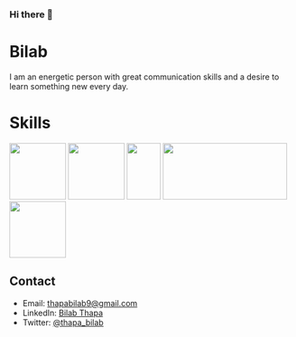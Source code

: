 ### Hi there 👋


# Bilab

I am an energetic person with great communication skills and a desire to learn something new every day.

# Skills

<img src="https://www.vectorlogo.zone/logos/flutterio/flutterio-icon.svg" width="100" height="100"> <img src="https://www.vectorlogo.zone/logos/dartlang/dartlang-icon.svg" width="100" height="100"> <img src="https://firebase.google.com/downloads/brand-guidelines/PNG/logo-vertical.png" width="60" height="100"> <img src="https://webassets.mongodb.com/_com_assets/cms/MongoDB-Logo-5c3a7405a85675366beb3a5ec4c032348c390b3f142f5e6dddf1d78e2df5cb5c.png" width="220" height="100"> <img src="https://upload.wikimedia.org/wikipedia/commons/thumb/2/29/Postgresql_elephant.svg/1200px-Postgresql_elephant.svg.png" width="100" height="100">


## Contact

- Email: thapabilab9@gmail.com
- LinkedIn: [Bilab Thapa](https://www.linkedin.com/in/bilab-thapa/)
- Twitter: [@thapa_bilab](https://twitter.com/thapa_bilab)



<!---
# - 🔭 I’m currently working on ...
# - 🌱 I’m currently learning ...
# - 👯 I’m looking to collaborate on ...
# - 🤔 I’m looking for help with ...
# - 💬 Ask me about ...
# - 📫 How to reach me: ...
# - 😄 Pronouns: ...
# - ⚡ Fun fact: ...
-->

